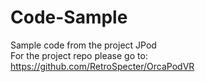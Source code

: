 # Code-Sample
Sample code from the project JPod<br />
For the project repo please go to: https://github.com/RetroSpecter/OrcaPodVR
